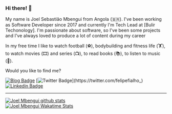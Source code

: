 ### Hi there! 👋 

My name is Joel Sebastião Mbengui from Angola (🇧🇷). I've been working as Software Developer since 2017 and currently I'm Tech Lead at [Bulir Techonology]. I'm passionate about software, so I've been some projects and I've always loved to produce a lot of content during my career

In my free time I like to watch football (⚽️), bodybuilding and fitness life (🏋️), to watch movies (🎞️) and series (📺), to read books (📚), to listen to music (🎵).

Would you like to find me?

[![Blog Badge](https://img.shields.io/badge/Blog-jsmbengui.com-black)](https://joelsmbengui.com/blog)
[![Twitter Badge](https://img.shields.io/badge/-Twitter-1ca0f1?style=flat-square&labelColor=1ca0f1&logo=twitter&logoColor=white&link=https://twitter.com/felipefialho_)](https://twitter.com/felipefialho_)
[![Linkedin Badge](https://img.shields.io/badge/-LinkedIn-blue?style=flat-square&logo=Linkedin&logoColor=white&link=https://www.linkedin.com/in/joel-sebastião-mbengui)](https://www.linkedin.com/in/joel-sebastião-mbengui)

____

[![Joel Mbengui github stats](https://github-readme-stats-one-bice.vercel.app/api?username=JSMbengui&theme=dark&include_all_commits=true&show_icons=true&count_private=true&role=OWNER,ORGANIZATION_MEMBER,COLLABORATOR&include_orgs=true)](https://github.com/JSMbengui)
<br>
[![Joel Mbengui Wakatime Stats](https://github-readme-stats.vercel.app/api/wakatime?username=JSMbengui&langs_count=5&hide=json,properties,stylus&custom_title=Most%20Used%20Languages&theme=dark&range=all_time)](https://wakatime.com/@felipefialho)




